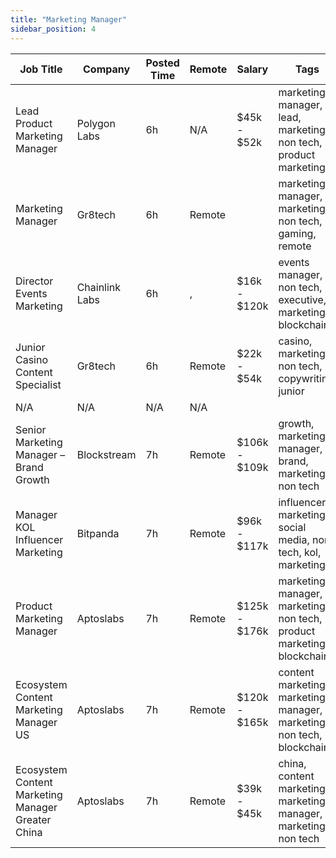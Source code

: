 ```yaml
---
title: "Marketing Manager"
sidebar_position: 4
---
```


| Job Title | Company | Posted Time | Remote | Salary | Tags | Apply Link |
|-----------|---------|-------------|--------|--------|------|------------|
| Lead Product Marketing Manager | Polygon Labs | 6h | N/A | $45k - $52k | marketing manager, lead, marketing, non tech, product marketing | [Apply](https://web3.career/lead-product-marketing-manager-polygonlabs/98789) |
| Marketing Manager | Gr8tech | 6h | Remote |  | marketing manager, marketing, non tech, gaming, remote | [Apply](https://web3.career/marketing-manager-gr8tech/98777) |
| Director Events Marketing | Chainlink Labs | 6h | , | $16k - $120k | events manager, non tech, executive, marketing, blockchain | [Apply](https://web3.career/director-events-marketing-chainlinklabs/98775) |
| Junior Casino Content Specialist | Gr8tech | 6h | Remote | $22k - $54k | casino, marketing, non tech, copywriting, junior | [Apply](https://web3.career/junior-casino-content-specialist-gr8tech/98124) |
| N/A | N/A | N/A | N/A |  |  | [Apply](https://web3.career/metana) |
| Senior Marketing Manager – Brand Growth | Blockstream | 7h | Remote | $106k - $109k | growth, marketing manager, brand, marketing, non tech | [Apply](https://web3.career/senior-marketing-manager-brand-growth-blockstream/98755) |
| Manager KOL Influencer Marketing | Bitpanda | 7h | Remote | $96k - $117k | influencer marketing, social media, non tech, kol, marketing | [Apply](https://web3.career/manager-kol-influencer-marketing-bitpanda/97511) |
| Product Marketing Manager | Aptoslabs | 7h | Remote | $125k - $176k | marketing manager, marketing, non tech, product marketing, blockchain | [Apply](https://web3.career/product-marketing-manager-aptoslabs/98750) |
| Ecosystem Content Marketing Manager US | Aptoslabs | 7h | Remote | $120k - $165k | content marketing, marketing manager, marketing, non tech, blockchain | [Apply](https://web3.career/ecosystem-content-marketing-manager-us-aptoslabs/98748) |
| Ecosystem Content Marketing Manager Greater China | Aptoslabs | 7h | Remote | $39k - $45k | china, content marketing, marketing manager, marketing, non tech | [Apply](https://web3.career/ecosystem-content-marketing-manager-greater-china-aptoslabs/98747) |
